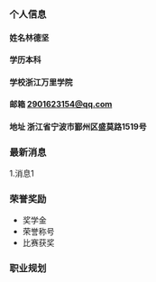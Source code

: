 ### 个人信息
#### 姓名林德坚
#### 学历本科
#### 学校浙江万里学院
#### 邮箱 2901623154@qq.com
#### 地址 浙江省宁波市鄞州区盛莫路1519号

### 最新消息
1.消息1

### 荣誉奖励
- 奖学金
- 荣誉称号
- 比赛获奖

### 职业规划
